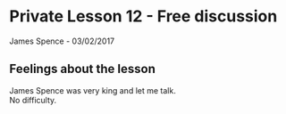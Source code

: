 # Private Lesson 12 - Free discussion
James Spence - 03/02/2017

## Feelings about the lesson
James Spence was very king and let me talk.  
No difficulty.